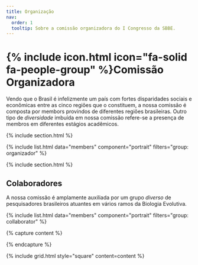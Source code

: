 ```yaml
---
title: Organização
nav:
  order: 1
  tooltip: Sobre a comissão organizadora do I Congresso da SBBE.
---
```


# {% include icon.html icon="fa-solid fa-people-group" %}Comissão Organizadora

Vendo que o Brasil é infelizmente um país com fortes disparidades sociais e econômicas entre as cinco regiões que o constituem, a nossa comissão é composta por membors provindos de diferentes regiões brasileiras. Outro tipo de _diversidade_ imbuída em nossa comissão refere-se a presença de membros em diferentes estágios acadêmicos.

{% include section.html %}

{% include list.html data="members" component="portrait" filters="group: organizador" %}

{% include section.html %}

## Colaboradores

A nossa comissão é amplamente auxiliada por um grupo _diverso_ de pesquisadores brasileiros atuantes em vários ramos da Biologia Evolutiva.

{% include list.html data="members" component="portrait" filters="group: collaborator" %}

{% capture content %}

{% endcapture %}

{% include grid.html style="square" content=content %}